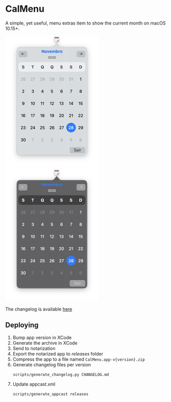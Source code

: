 # CalMenu

A simple, yet useful, menu extras item to show the current month on macOS 10.15+.

<p>
    <img src="images/image1.png" height="414em" />
    <img src="images/image2.png" height="414em" />
</p>

The changelog is available [here](./CHANGELOG.md)

## Deploying

1. Bump app version in XCode
1. Generate the archive in XCode
1. Send to notarization
1. Export the notarized app to *releases* folder
1. Compress the app to a file named `CalMenu.app-v{version}.zip`
1. Generate changelog files per version
    ```shell
    scripts/generate_changelog.py CHANGELOG.md
    ```
1. Update appcast.xml
    ```shell
    scripts/generate_appcast releases
    ```